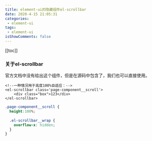 ```yaml
---
title: element-ui的隐藏组件el-scrollbar
date: 2020-4-15 21:05:31
categories:
 - element-ui
tags:
 - element-ui
isShowComments: false
---
```


[[toc]]
### 关于el-scrollbar
官方文档中没有给出这个组件，但是在源码中包含了，我们也可以直接使用。


```vue
<!--一种情况用于高度100%自适应：-->
<el-scrollbar class='page-component__scroll'>
    <div class="box">123</div>
</el-scrollbar>
```

```scss
.page-component__scroll {
  height:100%;
  
  .el-scrollbar__wrap {
    overflow-x: hidden;
  }
}
```

